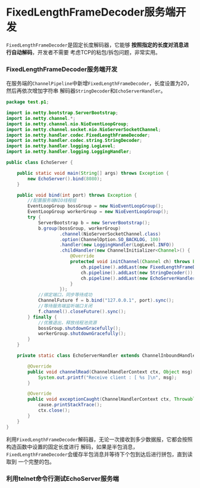 FixedLengthFrameDecoder服务端开发
=====================================================
`FixedLengthFrameDecoder`是固定长度解码器，它能够 **按照指定的长度对消息进行自动解码**，开发者不需要
考虑TCP的粘包/拆包问题，非常实用。

### FixedLengthFrameDecoder服务端开发
在服务端的`ChannelPipeline`中新增`FixedLengthFrameDecoder`，长度设置为20，然后再依次增加字符串
解码器`StringDecoder`和`EchoServerHandler`。
```java
package test.p1;

import io.netty.bootstrap.ServerBootstrap;
import io.netty.channel.*;
import io.netty.channel.nio.NioEventLoopGroup;
import io.netty.channel.socket.nio.NioServerSocketChannel;
import io.netty.handler.codec.FixedLengthFrameDecoder;
import io.netty.handler.codec.string.StringDecoder;
import io.netty.handler.logging.LogLevel;
import io.netty.handler.logging.LoggingHandler;

public class EchoServer {

    public static void main(String[] args) throws Exception {
        new EchoServer().bind(8080);
    }

    public void bind(int port) throws Exception {
        //配置服务端NIO线程组
        EventLoopGroup bossGroup = new NioEventLoopGroup();
        EventLoopGroup workerGroup = new NioEventLoopGroup();
        try {
            ServerBootstrap b = new ServerBootstrap();
            b.group(bossGroup, workerGroup)
                    .channel(NioServerSocketChannel.class)
                    .option(ChannelOption.SO_BACKLOG, 100)
                    .handler(new LoggingHandler(LogLevel.INFO))
                    .childHandler(new ChannelInitializer<Channel>() {
                        @Override
                        protected void initChannel(Channel ch) throws Exception {
                            ch.pipeline().addLast(new FixedLengthFrameDecoder(20));
                            ch.pipeline().addLast(new StringDecoder());
                            ch.pipeline().addLast(new EchoServerHandler());
                        }
                    });
            //绑定端口，同步等待成功
            ChannelFuture f = b.bind("127.0.0.1", port).sync();
            //等待服务端监听端口关闭
            f.channel().closeFuture().sync();
        } finally {
            //优雅退出，释放线程池资源
            bossGroup.shutdownGracefully();
            workerGroup.shutdownGracefully();
        }
    }

    private static class EchoServerHandler extends ChannelInboundHandlerAdapter {

        @Override
        public void channelRead(ChannelHandlerContext ctx, Object msg) throws Exception {
            System.out.printf("Receive client : [ %s ]\n", msg);
        }

        @Override
        public void exceptionCaught(ChannelHandlerContext ctx, Throwable cause) throws Exception {
            cause.printStackTrace();
            ctx.close();
        }
    }
}
```
利用`FixedLengthFrameDecoder`解码器，无论一次接收到多少数据报，它都会按照构造函数中设置的固定长度进行
解码，如果是半包消息，`FixedLengthFrameDecoder`会缓存半包消息并等待下个包到达后进行拼包，直到读取到
一个完整的包。

### 利用telnet命令行测试EchoServer服务端
